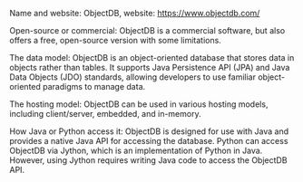 Name and website: ObjectDB, website: https://www.objectdb.com/

Open-source or commercial: ObjectDB is a commercial software, but also offers a free, open-source version with some limitations.

The data model: ObjectDB is an object-oriented database that stores data in objects rather than tables. 
It supports Java Persistence API (JPA) and Java Data Objects (JDO) standards, allowing developers to use familiar 
object-oriented paradigms to manage data.

The hosting model: ObjectDB can be used in various hosting models, including client/server, embedded, and in-memory.

How Java or Python access it: ObjectDB is designed for use with Java and provides a native Java API for accessing the database. 
Python can access ObjectDB via Jython, which is an implementation of Python in Java. However, using Jython requires writing 
Java code to access the ObjectDB API.

